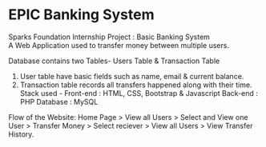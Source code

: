 # EPIC Banking System
Sparks Foundation Internship Project : Basic Banking System  
A Web Application used to transfer money between multiple users.  

Database contains two Tables- Users Table & Transaction Table 
1. User table have basic fields such as name, email & current balance. 
2. Transaction table records all transfers happened along with their time. 
Stack used - 
Front-end : HTML, CSS, Bootstrap & Javascript 
Back-end : PHP 
Database : MySQL    

Flow of the Website: Home Page > View all Users > Select and View one User > Transfer Money > Select reciever > View all Users > View Transfer History.
